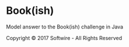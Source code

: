 # Book(ish)

Model answer to the Book(ish) challenge in Java

Copyright © 2017 Softwire - All Rights Reserved

